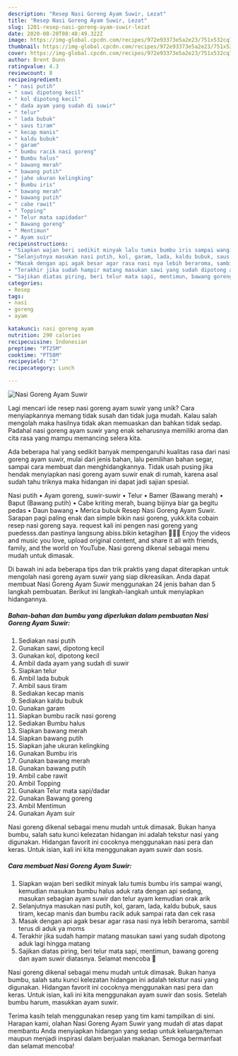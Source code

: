 ```yaml
---
description: "Resep Nasi Goreng Ayam Suwir, Lezat"
title: "Resep Nasi Goreng Ayam Suwir, Lezat"
slug: 1201-resep-nasi-goreng-ayam-suwir-lezat
date: 2020-08-20T08:48:49.322Z
image: https://img-global.cpcdn.com/recipes/972e93373e5a2e23/751x532cq70/nasi-goreng-ayam-suwir-foto-resep-utama.jpg
thumbnail: https://img-global.cpcdn.com/recipes/972e93373e5a2e23/751x532cq70/nasi-goreng-ayam-suwir-foto-resep-utama.jpg
cover: https://img-global.cpcdn.com/recipes/972e93373e5a2e23/751x532cq70/nasi-goreng-ayam-suwir-foto-resep-utama.jpg
author: Brent Dunn
ratingvalue: 4.3
reviewcount: 8
recipeingredient:
- " nasi putih"
- " sawi dipotong kecil"
- " kol dipotong kecil"
- " dada ayam yang sudah di suwir"
- " telur"
- " lada bubuk"
- " saus tiram"
- " kecap manis"
- " kaldu bubuk"
- " garam"
- " bumbu racik nasi goreng"
- " Bumbu halus"
- " bawang merah"
- " bawang putih"
- " jahe ukuran kelingking"
- " Bumbu iris"
- " bawang merah"
- " bawang putih"
- " cabe rawit"
- " Topping"
- " Telur mata sapidadar"
- " Bawang goreng"
- " Mentimun"
- " Ayam suir"
recipeinstructions:
- "Siapkan wajan beri sedikit minyak lalu tumis bumbu iris sampai wangi, kemudian masukan bumbu halus aduk rata dengan api sedang, masukan sebagian ayam suwir dan telur ayam kemudian orak arik"
- "Selanjutnya masukan nasi putih, kol, garam, lada, kaldu bubuk, saus tiram, kecap manis dan bumbu racik aduk sampai rata dan cek rasa"
- "Masak dengan api agak besar agar rasa nasi nya lebih beraroma, sambil terus di aduk ya moms"
- "Terakhir jika sudah hampir matang masukan sawi yang sudah dipotong aduk lagi hingga matang"
- "Sajikan diatas piring, beri telur mata sapi, mentimun, bawang goreng dan ayam suwir diatasnya. Selamat mencoba 💛"
categories:
- Resep
tags:
- nasi
- goreng
- ayam

katakunci: nasi goreng ayam 
nutrition: 290 calories
recipecuisine: Indonesian
preptime: "PT25M"
cooktime: "PT58M"
recipeyield: "3"
recipecategory: Lunch

---
```



![Nasi Goreng Ayam Suwir](https://img-global.cpcdn.com/recipes/972e93373e5a2e23/751x532cq70/nasi-goreng-ayam-suwir-foto-resep-utama.jpg)

Lagi mencari ide resep nasi goreng ayam suwir yang unik? Cara menyiapkannya memang tidak susah dan tidak juga mudah. Kalau salah mengolah maka hasilnya tidak akan memuaskan dan bahkan tidak sedap. Padahal nasi goreng ayam suwir yang enak seharusnya memiliki aroma dan cita rasa yang mampu memancing selera kita.

Ada beberapa hal yang sedikit banyak mempengaruhi kualitas rasa dari nasi goreng ayam suwir, mulai dari jenis bahan, lalu pemilihan bahan segar, sampai cara membuat dan menghidangkannya. Tidak usah pusing jika hendak menyiapkan nasi goreng ayam suwir enak di rumah, karena asal sudah tahu triknya maka hidangan ini dapat jadi sajian spesial.

Nasi putih • Ayam goreng, suwir-suwir • Telur • Bamer (Bawang merah) • Baput (Bawang putih) • Cabe kriting merah, buang bijinya biar ga begitu pedas • Daun bawang • Merica bubuk Resep Nasi Goreng Ayam Suwir. Sarapan pagi paling enak dan simple bikin nasi goreng, yukk.kita cobain resep nasi goreng saya. request kali ini pengen nasi goreng yang puedesss.dan pastinya langsung abiss.bikin ketagihan 🤗🤗🤗 Enjoy the videos and music you love, upload original content, and share it all with friends, family, and the world on YouTube. Nasi goreng dikenal sebagai menu mudah untuk dimasak.


Di bawah ini ada beberapa tips dan trik praktis yang dapat diterapkan untuk mengolah nasi goreng ayam suwir yang siap dikreasikan. Anda dapat membuat Nasi Goreng Ayam Suwir menggunakan 24 jenis bahan dan 5 langkah pembuatan. Berikut ini langkah-langkah untuk menyiapkan hidangannya.

<!--inarticleads1-->

##### Bahan-bahan dan bumbu yang diperlukan dalam pembuatan Nasi Goreng Ayam Suwir:

1. Sediakan  nasi putih
1. Gunakan  sawi, dipotong kecil
1. Gunakan  kol, dipotong kecil
1. Ambil  dada ayam yang sudah di suwir
1. Siapkan  telur
1. Ambil  lada bubuk
1. Ambil  saus tiram
1. Sediakan  kecap manis
1. Sediakan  kaldu bubuk
1. Gunakan  garam
1. Siapkan  bumbu racik nasi goreng
1. Sediakan  Bumbu halus
1. Siapkan  bawang merah
1. Siapkan  bawang putih
1. Siapkan  jahe ukuran kelingking
1. Gunakan  Bumbu iris
1. Gunakan  bawang merah
1. Gunakan  bawang putih
1. Ambil  cabe rawit
1. Ambil  Topping
1. Gunakan  Telur mata sapi/dadar
1. Gunakan  Bawang goreng
1. Ambil  Mentimun
1. Gunakan  Ayam suir


Nasi goreng dikenal sebagai menu mudah untuk dimasak. Bukan hanya bumbu, salah satu kunci kelezatan hidangan ini adalah tekstur nasi yang digunakan. Hidangan favorit ini cocoknya menggunakan nasi pera dan keras. Untuk isian, kali ini kita menggunakan ayam suwir dan sosis. 

<!--inarticleads2-->

##### Cara membuat Nasi Goreng Ayam Suwir:

1. Siapkan wajan beri sedikit minyak lalu tumis bumbu iris sampai wangi, kemudian masukan bumbu halus aduk rata dengan api sedang, masukan sebagian ayam suwir dan telur ayam kemudian orak arik
1. Selanjutnya masukan nasi putih, kol, garam, lada, kaldu bubuk, saus tiram, kecap manis dan bumbu racik aduk sampai rata dan cek rasa
1. Masak dengan api agak besar agar rasa nasi nya lebih beraroma, sambil terus di aduk ya moms
1. Terakhir jika sudah hampir matang masukan sawi yang sudah dipotong aduk lagi hingga matang
1. Sajikan diatas piring, beri telur mata sapi, mentimun, bawang goreng dan ayam suwir diatasnya. Selamat mencoba 💛


Nasi goreng dikenal sebagai menu mudah untuk dimasak. Bukan hanya bumbu, salah satu kunci kelezatan hidangan ini adalah tekstur nasi yang digunakan. Hidangan favorit ini cocoknya menggunakan nasi pera dan keras. Untuk isian, kali ini kita menggunakan ayam suwir dan sosis. Setelah bumbu harum, masukkan ayam suwir. 

Terima kasih telah menggunakan resep yang tim kami tampilkan di sini. Harapan kami, olahan Nasi Goreng Ayam Suwir yang mudah di atas dapat membantu Anda menyiapkan hidangan yang sedap untuk keluarga/teman maupun menjadi inspirasi dalam berjualan makanan. Semoga bermanfaat dan selamat mencoba!
